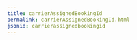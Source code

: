 ```yaml
---
title: carrierAssignedBookingId
permalink: carrierAssignedBookingId.html
jsonid: carrierassignedbookingid
---
```

